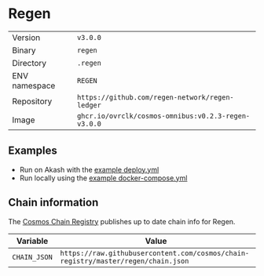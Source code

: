 # Regen

| | |
|---|---|
|Version|`v3.0.0`|
|Binary|`regen`|
|Directory|`.regen`|
|ENV namespace|`REGEN`|
|Repository|`https://github.com/regen-network/regen-ledger`|
|Image|`ghcr.io/ovrclk/cosmos-omnibus:v0.2.3-regen-v3.0.0`|

## Examples

- Run on Akash with the [example deploy.yml](./deploy.yml)
- Run locally using the [example docker-compose.yml](./docker-compose.yml)

## Chain information

The [Cosmos Chain Registry](https://github.com/cosmos/chain-registry) publishes up to date chain info for Regen.

|Variable|Value|
|---|---|
|`CHAIN_JSON`|`https://raw.githubusercontent.com/cosmos/chain-registry/master/regen/chain.json`|

